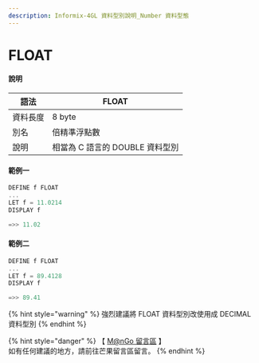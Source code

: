 ```yaml
---
description: Informix-4GL 資料型別說明_Number 資料型態
---
```


# FLOAT

#### 說明

| 語法   | FLOAT                 |
| ---- | --------------------- |
| 資料長度 | 8 byte                |
| 別名   | 倍精準浮點數                |
| 說明   | 相當為 C 語言的 DOUBLE 資料型別 |

#### 範例一

```objectivec
DEFINE f FLOAT
...
LET f = 11.0214
DISPLAY f

=>> 11.02
```

#### 範例二

```objectivec
DEFINE f FLOAT
...
LET f = 89.4128
DISPLAY f

=>> 89.41
```

{% hint style="warning" %}
強烈建議將 FLOAT 資料型別改使用成 DECIMAL 資料型別
{% endhint %}

{% hint style="danger" %}
【 [M@nGo 留言區](https://give0714.pixnet.net/blog/post/46111474-informix-4gl-%E7%B0%A1%E5%96%AE%E8%B3%87%E6%96%99%E5%9E%8B%E5%88%A5%E3%80%8A-numeric-data-%E3%80%8B\(-%E5%85%AD-\)) 】\
如有任何建議的地方，請前往芒果留言區留言。
{% endhint %}
